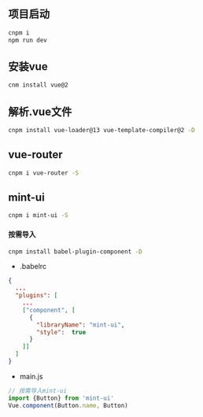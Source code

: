 ## 项目启动
```bash
cnpm i
npm run dev
```


## 安装vue
```bash
cnm install vue@2
```

## 解析.vue文件
```bash
cnpm install vue-loader@13 vue-template-compiler@2 -D
```

## vue-router
```bash
cnpm i vue-router -S
```

## mint-ui
```bash
cnpm i mint-ui -S
```
#### 按需导入
```bash
cnpm install babel-plugin-component -D
```
* .babelrc
```json
{
  ...
  "plugins": [
    ...
    ["component", [
      {
        "libraryName": "mint-ui",
        "style":  true
      }
    ]]
  ]
}

```
* main.js
```js
// 按需导入mint-ui
import {Button} from 'mint-ui'
Vue.component(Button.name, Button)
```


